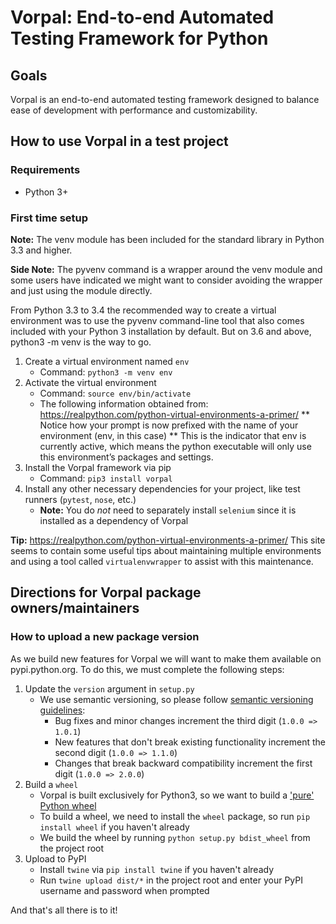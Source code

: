 # Vorpal: End-to-end Automated Testing Framework for Python
## Goals
Vorpal is an end-to-end automated testing framework designed to balance ease of development with performance and customizability.

## How to use Vorpal in a test project
### Requirements
* Python 3+

### First time setup
**Note:** The venv module has been included for the standard library in Python 3.3 and higher. 

**Side Note:** The pyvenv command is a wrapper around the venv module and some users have indicated we might want to consider avoiding the wrapper and just using the module directly.

From Python 3.3 to 3.4 the recommended way to create a virtual environment was to use the pyvenv command-line tool that also comes included with your Python 3 installation by default. But on 3.6 and above, python3 -m venv is the way to go.

1. Create a virtual environment named `env`
    * Command: `python3 -m venv env`
2. Activate the virtual environment
    * Command: `source env/bin/activate`
    * The following information obtained from: https://realpython.com/python-virtual-environments-a-primer/
    ** Notice how your prompt is now prefixed with the name of your environment (env, in this case)
    ** This is the indicator that env is currently active, which means the python executable will only use this environment’s packages and settings.
3. Install the Vorpal framework via pip
    * Command: `pip3 install vorpal`
4. Install any other necessary dependencies for your project, like test runners (`pytest`, `nose`, etc.)
    * **Note:** You do _not_ need to separately install `selenium` since it is installed as a dependency of Vorpal
    
**Tip:** https://realpython.com/python-virtual-environments-a-primer/ This site seems to contain some useful tips about maintaining multiple environments and using a tool called `virtualenvwrapper` to assist with this maintenance.

## Directions for Vorpal package owners/maintainers
### How to upload a new package version
As we build new features for Vorpal we will want to make them available on pypi.python.org. To do this, we must complete the following steps:

1. Update the `version` argument in `setup.py`
    * We use semantic versioning, so please follow [semantic versioning guidelines]:
        * Bug fixes and minor changes increment the third digit (`1.0.0 => 1.0.1`)
        * New features that don't break existing functionality increment the second digit (`1.0.0 => 1.1.0`)
        * Changes that break backward compatibility increment the first digit (`1.0.0 => 2.0.0`)
2. Build a `wheel`
    * Vorpal is built exclusively for Python3, so we want to build a ['pure' Python wheel]
    * To build a wheel, we need to install the `wheel` package, so run `pip install wheel` if you haven't already
    * We build the wheel by running `python setup.py bdist_wheel` from the project root
3. Upload to PyPI
    * Install `twine` via `pip install twine` if you haven't already
    * Run `twine upload dist/*` in the project root and enter your PyPI username and password when prompted

['pure' Python wheel]: https://packaging.python.org/tutorials/distributing-packages/#pure-python-wheels]

[semantic versioning guidelines]: https://docs.npmjs.com/getting-started/semantic-versioning#semver-for-publishers

And that's all there is to it!